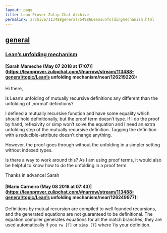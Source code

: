 ```yaml
---
layout: page
title: Lean Prover Zulip Chat Archive 
permalink: archive/113488general/54986Leansunfoldingmechanism.html
---
```


## [general](index.html)
### [Lean’s unfolding mechanism](54986Leansunfoldingmechanism.html)

#### [Sarah Mameche (May 07 2018 at 17:07)](https://leanprover.zulipchat.com/#narrow/stream/113488-general/topic/Lean’s unfolding mechanism/near/126219226):
Hi there, 

Is Lean’s unfolding of mutually recursive definitions any different than the unfolding of ‚normal‘ definitions?

I defined a mutually recursive function and have some equality which should hold definitionally, but the proof term doesn’t type. If I do the proof by hand, reflexivity or simp won’t solve the equation and I need an extra unfolding step of the mutually recursive definition. Tagging the definition with a reducible-attribute doesn’t change anything.

However, the proof goes through without the unfolding in a simpler setting without indexed types.

Is there a way to work around this? As I am using proof terms, it would also be helpful to know how to do the unfolding in a proof term.

Thanks in advance!
Sarah

#### [Mario Carneiro (May 08 2018 at 07:43)](https://leanprover.zulipchat.com/#narrow/stream/113488-general/topic/Lean’s unfolding mechanism/near/126249977):
Definitions by mutual recursion are compiled to well founded recursions, and the generated equations are not guaranteed to be definitional. The equation compiler generates equations for all the match branches; they are used automatically if you `rw [T]` or `simp [T]` where `T`is your definition.

